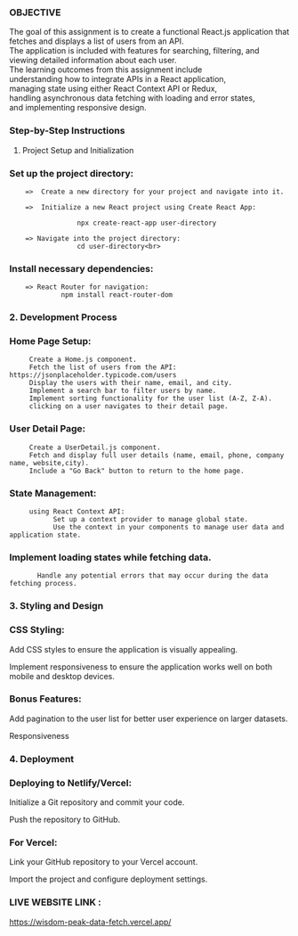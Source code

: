 ### OBJECTIVE

The goal of this assignment is to create a functional React.js application that fetches and displays a list of users from an API.<br>
The application is included with features for searching, filtering, and viewing detailed information about each user. <br>
The  learning outcomes from this assignment include <br>understanding how to integrate APIs in a React application, <br>managing state using either React Context API or Redux,<br>handling asynchronous data fetching with loading and error states,<br>and implementing responsive design.

### Step-by-Step Instructions

1. Project Setup and Initialization
  ### Set up the project directory:<br>

        =>  Create a new directory for your project and navigate into it.

        =>  Initialize a new React project using Create React App:

                     npx create-react-app user-directory

        => Navigate into the project directory:
                     cd user-directory<br>

   ### Install necessary dependencies:<br>

        => React Router for navigation:
                 npm install react-router-dom

### 2. Development Process

   ### Home Page Setup:

         Create a Home.js component.
         Fetch the list of users from the API: https://jsonplaceholder.typicode.com/users
         Display the users with their name, email, and city.
         Implement a search bar to filter users by name.
         Implement sorting functionality for the user list (A-Z, Z-A).
         clicking on a user navigates to their detail page.

  ### User Detail Page:

         Create a UserDetail.js component.
         Fetch and display full user details (name, email, phone, company name, website,city).
         Include a "Go Back" button to return to the home page.

   ### State Management:

         using React Context API:
               Set up a context provider to manage global state.
               Use the context in your components to manage user data and application state.


   ### Implement loading states while fetching data.

           Handle any potential errors that may occur during the data fetching process.


### 3. Styling and Design

   ### CSS Styling:

   Add CSS styles to ensure the application is visually appealing.

   Implement responsiveness to ensure the application works well on both mobile and desktop devices.


   ### Bonus Features:

   Add pagination to the user list for better user experience on larger datasets.

   Responsiveness


### 4. Deployment

### Deploying to Netlify/Vercel:

   Initialize a Git repository and commit your code.

   Push the repository to GitHub.

### For Vercel:

   Link your GitHub repository to your Vercel account.

   Import the project and configure deployment settings.


### **LIVE WEBSITE LINK :**

https://wisdom-peak-data-fetch.vercel.app/

